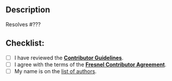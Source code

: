 ## Description

<!-- Describe your changes in detail. -->

<!-- Replace ??? with the issue number that this pull request resolves. -->
Resolves #???

## Checklist:
- [ ] I have reviewed the [**Contributor Guidelines**](https://github.com/glotzerlab/fresnel-examples/blob/master/CONTRIBUTING.md).
- [ ] I agree with the terms of the [**Fresnel Contributor Agreement**](https://github.com/glotzerlab/fresnel/blob/master/ContributorAgreement.md).
- [ ] My name is on the [list of authors](https://github.com/glotzerlab/fresnel-examples/blob/master/AUTHORS.md).
